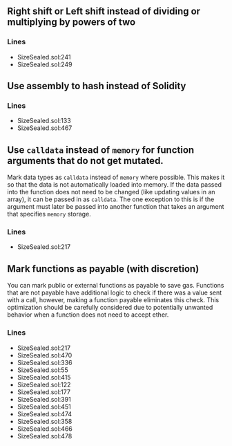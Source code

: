## Right shift or Left shift instead of dividing or multiplying by powers of two
### Lines
- SizeSealed.sol:241
- SizeSealed.sol:249

## Use assembly to hash instead of Solidity
### Lines
- SizeSealed.sol:133
- SizeSealed.sol:467

## Use `calldata` instead of `memory` for function arguments that do not get mutated.
Mark data types as `calldata` instead of `memory` where possible. This makes it so that the data is not automatically loaded into memory. If the data passed into the function does not need to be changed (like updating values in an array), it can be passed in as `calldata`. The one exception to this is if the argument must later be passed into another function that takes an argument that specifies `memory` storage. 
### Lines
- SizeSealed.sol:217

## Mark functions as payable (with discretion)
You can mark public or external functions as payable to save gas. Functions that are not payable have additional logic to check if there was a value sent with a call, however, making a function payable eliminates this check. This optimization should be carefully considered due to potentially unwanted behavior when a function does not need to accept ether.
### Lines
- SizeSealed.sol:217
- SizeSealed.sol:470
- SizeSealed.sol:336
- SizeSealed.sol:55
- SizeSealed.sol:415
- SizeSealed.sol:122
- SizeSealed.sol:177
- SizeSealed.sol:391
- SizeSealed.sol:451
- SizeSealed.sol:474
- SizeSealed.sol:358
- SizeSealed.sol:466
- SizeSealed.sol:478